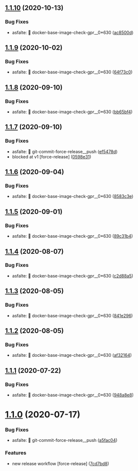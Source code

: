 ## [1.1.10](https://github.com/screwmycode/iscrewyoutube-www/compare/v1.1.9...v1.1.10) (2020-10-13)


### Bug Fixes

* asfalte: 🐳 docker-base-image-check-gpr__0*630 ([ac8500d](https://github.com/screwmycode/iscrewyoutube-www/commit/ac8500da8ab3c1bc1fb924dd59c67c4618aa7ff7))

## [1.1.9](https://github.com/screwmycode/iscrewyoutube-www/compare/v1.1.8...v1.1.9) (2020-10-02)


### Bug Fixes

* asfalte: 🐳 docker-base-image-check-gpr__0*630 ([64f73c0](https://github.com/screwmycode/iscrewyoutube-www/commit/64f73c07483de1ebd12dee20ab23b0fdc7eac305))

## [1.1.8](https://github.com/screwmycode/iscrewyoutube-www/compare/v1.1.7...v1.1.8) (2020-09-10)


### Bug Fixes

* asfalte: 🐳 docker-base-image-check-gpr__0*630 ([bb65bf4](https://github.com/screwmycode/iscrewyoutube-www/commit/bb65bf41bf9feaf02461a7a7e6b4b834b1b14cf7))

## [1.1.7](https://github.com/screwmycode/iscrewyoutube-www/compare/v1.1.6...v1.1.7) (2020-09-10)


### Bug Fixes

* asfalte: 🔨 git-commit-force-release__push ([ef5478d](https://github.com/screwmycode/iscrewyoutube-www/commit/ef5478d96a58ed5b253b66b3566dca8d22b6404a))
* blocked at v1 [force-release] ([0598e31](https://github.com/screwmycode/iscrewyoutube-www/commit/0598e31c5f88badb2a256bee4adeef98c08613bf))

## [1.1.6](https://github.com/screwmycode/iscrewyoutube-www/compare/v1.1.5...v1.1.6) (2020-09-04)


### Bug Fixes

* asfalte: 🐳 docker-base-image-check-gpr__0*630 ([8583c3e](https://github.com/screwmycode/iscrewyoutube-www/commit/8583c3eab99cc8dfe936310c196e949b271f51c4))

## [1.1.5](https://github.com/screwmycode/iscrewyoutube-www/compare/v1.1.4...v1.1.5) (2020-09-01)


### Bug Fixes

* asfalte: 🐳 docker-base-image-check-gpr__0*630 ([89c31b4](https://github.com/screwmycode/iscrewyoutube-www/commit/89c31b40c62a53fbccb493fd9e809c13241eb8a6))

## [1.1.4](https://github.com/screwmycode/iscrewyoutube-www/compare/v1.1.3...v1.1.4) (2020-08-07)


### Bug Fixes

* asfalte: 🐳 docker-base-image-check-gpr__0*630 ([c2d88a5](https://github.com/screwmycode/iscrewyoutube-www/commit/c2d88a5623e10fd09eba16b70bd383aabdd1af3f))

## [1.1.3](https://github.com/screwmycode/iscrewyoutube-www/compare/v1.1.2...v1.1.3) (2020-08-05)


### Bug Fixes

* asfalte: 🐳 docker-base-image-check-gpr__0*630 ([841e296](https://github.com/screwmycode/iscrewyoutube-www/commit/841e29620ea3d78312e5998866134a1aa536650f))

## [1.1.2](https://github.com/screwmycode/iscrewyoutube-www/compare/v1.1.1...v1.1.2) (2020-08-05)


### Bug Fixes

* asfalte: 🐳 docker-base-image-check-gpr__0*630 ([af32164](https://github.com/screwmycode/iscrewyoutube-www/commit/af321648583cb1c07fca587baebe8448e6abfa87))

## [1.1.1](https://github.com/screwmycode/iscrewyoutube-www/compare/v1.1.0...v1.1.1) (2020-07-22)


### Bug Fixes

* asfalte: 🐳 docker-base-image-check-gpr__0*630 ([948a8e8](https://github.com/screwmycode/iscrewyoutube-www/commit/948a8e8ea12fa9bf100d511c1f815748ba856517))

# [1.1.0](https://github.com/screwmycode/iscrewyoutube-www/compare/v1.0.5...v1.1.0) (2020-07-17)


### Bug Fixes

* asfalte: 🔨 git-commit-force-release__push ([a5fac04](https://github.com/screwmycode/iscrewyoutube-www/commit/a5fac04d54dae2814a4c6a91e92fc05d2522a751))


### Features

* new release workflow [force-release] ([7cd7bd8](https://github.com/screwmycode/iscrewyoutube-www/commit/7cd7bd8e7a2df60bfae4a5d5b7971f6eddd47127))
